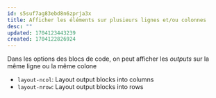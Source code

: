 ```yaml
---
id: s5suf7ag83ebd8n6zprja3x
title: Afficher les éléments sur plusieurs lignes et/ou colonnes
desc: ""
updated: 1704123443239
created: 1704122826924
---
```


Dans les options des blocs de code, on peut afficher les _outputs_ sur
la même ligne ou la même colone

- `layout-ncol`: Layout output blocks into columns
- `layout-nrow`: Layout output blocks into rows
